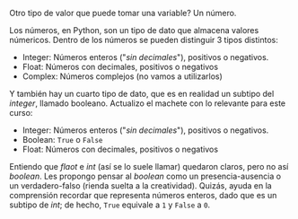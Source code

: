 Otro tipo de valor que puede tomar una variable?
Un número.

Los números, en Python, son un tipo de dato que almacena valores númericos. Dentro de los números se pueden distinguir 3 tipos distintos:

* Integer: Números enteros ("_sin decimales_"), positivos o negativos.
* Float: Números con decimales, positivos o negativos
* Complex: Números complejos (no vamos a utilizarlos)

Y también hay un cuarto tipo de dato, que es en realidad un subtipo del _integer_, llamado booleano. Actualizo el machete con lo relevante para este curso:

* Integer: Números enteros ("_sin decimales_"), positivos o negativos.
 * Boolean: `True` o `False`
* Float: Números con decimales, positivos o negativos

Entiendo que _flaot_ e _int_ (así se lo suele llamar) quedaron claros, pero no así _boolean_. Les propongo pensar al _boolean_ como un presencia-ausencia o un verdadero-falso (rienda suelta a la creatividad). Quizás, ayuda en la comprensión recordar que representa números enteros, dado que es un subtipo de _int_; de hecho, `True` equivale a `1` y `False` a `0`.

